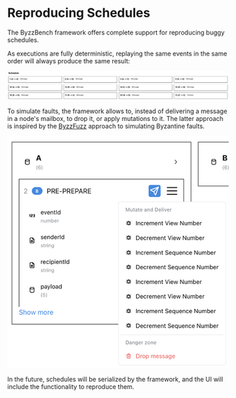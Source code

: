 # Reproducing Schedules

The ByzzBench framework offers complete support for reproducing buggy schedules.

As executions are fully deterministic, replaying the same events in the same order will always produce the same result:

![A Schedule](schedule.png)

To simulate faults, the framework allows to, instead of delivering a message in a node's mailbox, to drop it, or apply
mutations to it. The latter approach is inspired by the [ByzzFuzz](https://dl.acm.org/doi/abs/10.1145/3586053) approach
to simulating
Byzantine faults.

![Mutating a Message](mutate-message.png)

In the future, schedules will be serialized by the framework, and the UI will include the functionality to reproduce
them.
